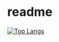# readme


[![Top Langs](https://readme-stats-junggernauts-projects.vercel.app/api/top-langs/?username=junggernaut)](https://github.com/junggernaut/readme-stats)
